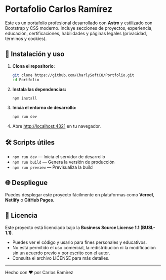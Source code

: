 # Portafolio Carlos Ramírez

Este es un portafolio profesional desarrollado con **Astro** y estilizado con Bootstrap y CSS moderno. Incluye secciones de proyectos, experiencia, educación, certificaciones, habilidades y páginas legales (privacidad, términos y cookies).

## 🚀 Instalación y uso

1. **Clona el repositorio:**
   ```bash
   git clone https://github.com/CharlySoftCO/Portfolio.git
   cd Portfolio
   ```
2. **Instala las dependencias:**
   ```bash
   npm install
   ```
3. **Inicia el entorno de desarrollo:**
   ```bash
   npm run dev
   ```
4. Abre [http://localhost:4321](http://localhost:4321) en tu navegador.

## 🛠️ Scripts útiles
- `npm run dev` — Inicia el servidor de desarrollo
- `npm run build` — Genera la versión de producción
- `npm run preview` — Previsualiza la build

## 🌐 Despliegue
Puedes desplegar este proyecto fácilmente en plataformas como **Vercel**, **Netlify** o **GitHub Pages**.

## 📄 Licencia
Este proyecto está licenciado bajo la **Business Source License 1.1 (BUSL-1.1)**.

- Puedes ver el código y usarlo para fines personales y educativos.
- No está permitido el uso comercial, la redistribución ni la modificación sin un acuerdo previo y por escrito con el autor.
- Consulta el archivo LICENSE para más detalles.

---
Hecho con ❤️ por Carlos Ramírez
